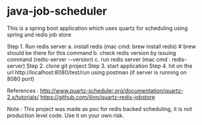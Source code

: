 # java-job-scheduler

This is a spring boot application which uses quartz for scheduling using spring and redis job store

Step 1. Run redis server
  a. install redis (mac cmd: brew install redis) # brew should be there for this command
  b. check redis version by issuing command (redis-server --version)
  c. run redis server (mac cmd : redis-server)
Step 2. clone git project
Step 3. start application
Step 4. hit on the url http://localhost:8080/test/run using postman (if server is running on 8080 port)


References :
  http://www.quartz-scheduler.org/documentation/quartz-2.x/tutorials/
  https://github.com/jlinn/quartz-redis-jobstore
  
  
  Note : This project was made as poc for redis backed scheduling, it is not production level code. Use it on your own risk.
